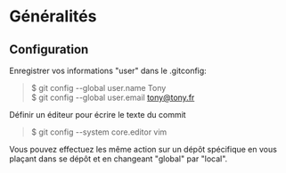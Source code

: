# Généralités
## Configuration
Enregistrer vos informations "user" dans le .gitconfig:
> $ git config --global user.name Tony  
> $ git config --global user.email tony@tony.fr

Définir un éditeur pour écrire le texte du commit
> $ git config --system core.editor vim

Vous pouvez effectuez les même action sur un dépôt spécifique en vous plaçant dans se dépôt et en changeant "global" par "local".
